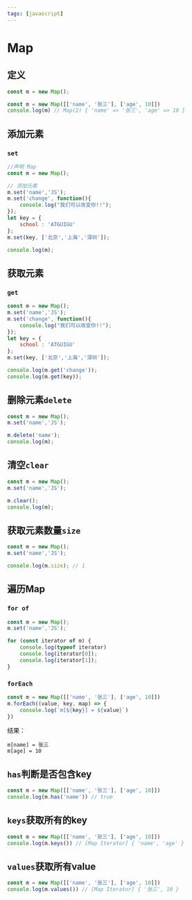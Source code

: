 ```yaml
---
tags: [javascript]
---
```


# Map

## 定义

```javascript
const m = new Map();

const m = new Map([['name', '张三'], ['age', 10]])
console.log(m) // Map(2) { 'name' => '张三', 'age' => 10 }
```

## 添加元素

### `set`

```javascript
//声明 Map
const m = new Map();

// 添加元素
m.set('name','JS');
m.set('change', function(){
	console.log("我们可以改变你!!");
});
let key = {
	school : 'ATGUIGU'
};
m.set(key, ['北京','上海','深圳']);

console.log(m);
```

## 获取元素

### `get`

```javascript
const m = new Map();
m.set('name','JS');
m.set('change', function(){
	console.log("我们可以改变你!!");
});
let key = {
	school : 'ATGUIGU'
};
m.set(key, ['北京','上海','深圳']);

console.log(m.get('change'));
console.log(m.get(key));
```

## 删除元素`delete`

```javascript
const m = new Map();
m.set('name','JS');

m.delete('name');
console.log(m);
```

## 清空`clear`

```javascript
const m = new Map();
m.set('name','JS');

m.clear();
console.log(m);
```

## 获取元素数量`size`

```javascript
const m = new Map();
m.set('name','JS');

console.log(m.size); // 1
```

## 遍历Map

### `for of`

```javascript
const m = new Map();
m.set('name','JS');

for (const iterator of m) {
	console.log(typeof iterator)
	console.log(iterator[0]);
	console.log(iterator[1]);
}
```

### `forEach`

```js
const m = new Map([['name', '张三'], ['age', 10]])
m.forEach((value, key, map) => {
	console.log(`m[${key}] = ${value}`)
})
```

结果：

```
m[name] = 张三
m[age] = 10
```

## `has`判断是否包含key 

```js
const m = new Map([['name', '张三'], ['age', 10]])
console.log(m.has('name')) // true
```

## `keys`获取所有的key

```js
const m = new Map([['name', '张三'], ['age', 10]])
console.log(m.keys()) // [Map Iterator] { 'name', 'age' }
```

## `values`获取所有value

```js
const m = new Map([['name', '张三'], ['age', 10]])
console.log(m.values()) // [Map Iterator] { '张三', 10 }
```


